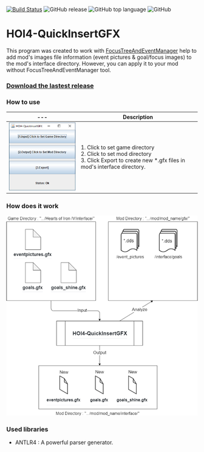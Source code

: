[![Build Status](https://travis-ci.org/pongmadee/HOI4-QuickInsertGFX.svg?branch=master)](https://travis-ci.org/pongmadee/HOI4-QuickInsertGFX)
![GitHub release](https://img.shields.io/github/release/pongmadee/HOI4-QuickInsertGFX.svg)
![GitHub top language](https://img.shields.io/github/languages/top/pongmadee/HOI4-QuickInsertGFX.svg)
![GitHub](https://img.shields.io/github/license/pongmadee/HOI4-QuickInsertGFX.svg)

# HOI4-QuickInsertGFX
This program was created to work with [FocusTreeAndEventManager](https://github.com/pongmadee/FocusTreeAndEventManager) help to add mod's images file information (event pictures & goal/focus images) to the mod's interface directory. However, you can apply it to your mod without FocusTreeAndEventManager tool.

### [Download the lastest release](https://github.com/pongmadee/HOI4-QuickInsertGFX/releases)

### How to use
| --- | Description |
| --- | --- |
| <img src="images/screenshot01.png"> | 1. Click to set game directory <br />  2. Click to set mod directory <br /> 3. Click Export to create new *.gfx files in mod's interface directory. <br /> |


### How does it work
<img src="images/HOI4-QuickInsertGFX-Concept.png">


### Used libraries
- ANTLR4 : A powerful parser generator. 
